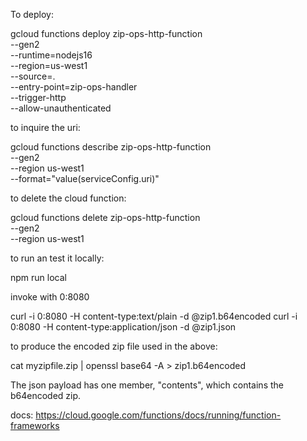 
To deploy:

  gcloud functions deploy zip-ops-http-function \
    --gen2 \
    --runtime=nodejs16 \
    --region=us-west1 \
    --source=. \
    --entry-point=zip-ops-handler \
    --trigger-http \
    --allow-unauthenticated

to inquire the uri:

  gcloud functions describe zip-ops-http-function \
    --gen2 \
    --region us-west1 \
    --format="value(serviceConfig.uri)"

to delete the cloud function:

  gcloud functions delete zip-ops-http-function \
    --gen2 \
    --region us-west1

to run an test it locally:

  npm run local

invoke with 0:8080

  curl -i 0:8080  -H content-type:text/plain -d @zip1.b64encoded
  curl -i 0:8080  -H content-type:application/json -d @zip1.json


to produce the encoded zip file used in the above:

  cat myzipfile.zip | openssl base64 -A > zip1.b64encoded

The json payload has one member, "contents", which contains the b64encoded zip. 

docs:
  https://cloud.google.com/functions/docs/running/function-frameworks

